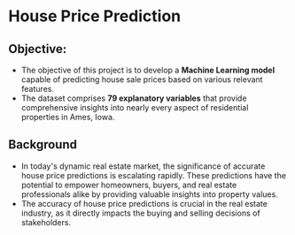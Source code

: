 # House Price Prediction
## Objective:
- The objective of this project is to develop a **Machine Learning model** capable of predicting house sale prices based on various relevant features. 
- The dataset comprises **79 explanatory variables** that provide comprehensive insights into nearly every aspect of residential properties in Ames, Iowa.

## Background
- In today's dynamic real estate market, the significance of accurate house price predictions is escalating rapidly. These predictions have the potential to empower homeowners, buyers, and real estate professionals alike by providing valuable insights into property values.
- The accuracy of house price predictions is crucial in the real estate industry, as it directly impacts the buying and selling decisions of stakeholders. 
